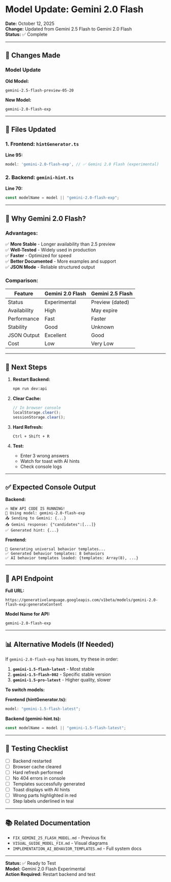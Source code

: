 # Model Update: Gemini 2.0 Flash

**Date:** October 12, 2025  
**Change:** Updated from Gemini 2.5 Flash to Gemini 2.0 Flash  
**Status:** ✅ Complete

---

## 🔄 Changes Made

### **Model Update**

**Old Model:**

```
gemini-2.5-flash-preview-05-20
```

**New Model:**

```
gemini-2.0-flash-exp
```

---

## 📝 Files Updated

### **1. Frontend: `hintGenerator.ts`**

**Line 95:**

```typescript
model: 'gemini-2.0-flash-exp', // ✅ Gemini 2.0 Flash (experimental)
```

### **2. Backend: `gemini-hint.ts`**

**Line 70:**

```typescript
const modelName = model || "gemini-2.0-flash-exp";
```

---

## 🎯 Why Gemini 2.0 Flash?

### **Advantages:**

✅ **More Stable** - Longer availability than 2.5 preview  
✅ **Well-Tested** - Widely used in production  
✅ **Faster** - Optimized for speed  
✅ **Better Documented** - More examples and support  
✅ **JSON Mode** - Reliable structured output

### **Comparison:**

| Feature      | Gemini 2.0 Flash | Gemini 2.5 Flash |
| ------------ | ---------------- | ---------------- |
| Status       | Experimental     | Preview (dated)  |
| Availability | High             | May expire       |
| Performance  | Fast             | Faster           |
| Stability    | Good             | Unknown          |
| JSON Output  | Excellent        | Good             |
| Cost         | Low              | Very Low         |

---

## 🚀 Next Steps

1. **Restart Backend:**

   ```bash
   npm run dev:api
   ```

2. **Clear Cache:**

   ```javascript
   // In browser console
   localStorage.clear();
   sessionStorage.clear();
   ```

3. **Hard Refresh:**

   ```
   Ctrl + Shift + R
   ```

4. **Test:**
   - Enter 3 wrong answers
   - Watch for toast with AI hints
   - Check console logs

---

## ✅ Expected Console Output

**Backend:**

```
🔥 NEW API CODE IS RUNNING!
🤖 Using model: gemini-2.0-flash-exp
📤 Sending to Gemini: {...}
📥 Gemini response: {"candidates":[...]}
✅ Generated hint: {...}
```

**Frontend:**

```
🤖 Generating universal behavior templates...
✅ Generated behavior templates: 8 behaviors
✅ AI behavior templates loaded: {templates: Array(8), ...}
```

---

## 🔧 API Endpoint

**Full URL:**

```
https://generativelanguage.googleapis.com/v1beta/models/gemini-2.0-flash-exp:generateContent
```

**Model Name for API:**

```
gemini-2.0-flash-exp
```

---

## 📊 Alternative Models (If Needed)

If `gemini-2.0-flash-exp` has issues, try these in order:

1. **`gemini-1.5-flash-latest`** - Most stable
2. **`gemini-1.5-flash-002`** - Specific stable version
3. **`gemini-1.5-pro-latest`** - Higher quality, slower

**To switch models:**

**Frontend (hintGenerator.ts):**

```typescript
model: "gemini-1.5-flash-latest";
```

**Backend (gemini-hint.ts):**

```typescript
const modelName = model || "gemini-1.5-flash-latest";
```

---

## 🎯 Testing Checklist

- [ ] Backend restarted
- [ ] Browser cache cleared
- [ ] Hard refresh performed
- [ ] No 404 errors in console
- [ ] Templates successfully generated
- [ ] Toast displays with AI hints
- [ ] Wrong parts highlighted in red
- [ ] Step labels underlined in teal

---

## 📚 Related Documentation

- `FIX_GEMINI_25_FLASH_MODEL.md` - Previous fix
- `VISUAL_GUIDE_MODEL_FIX.md` - Visual diagrams
- `IMPLEMENTATION_AI_BEHAVIOR_TEMPLATES.md` - Full system docs

---

**Status:** ✅ Ready to Test  
**Model:** Gemini 2.0 Flash Experimental  
**Action Required:** Restart backend and test
